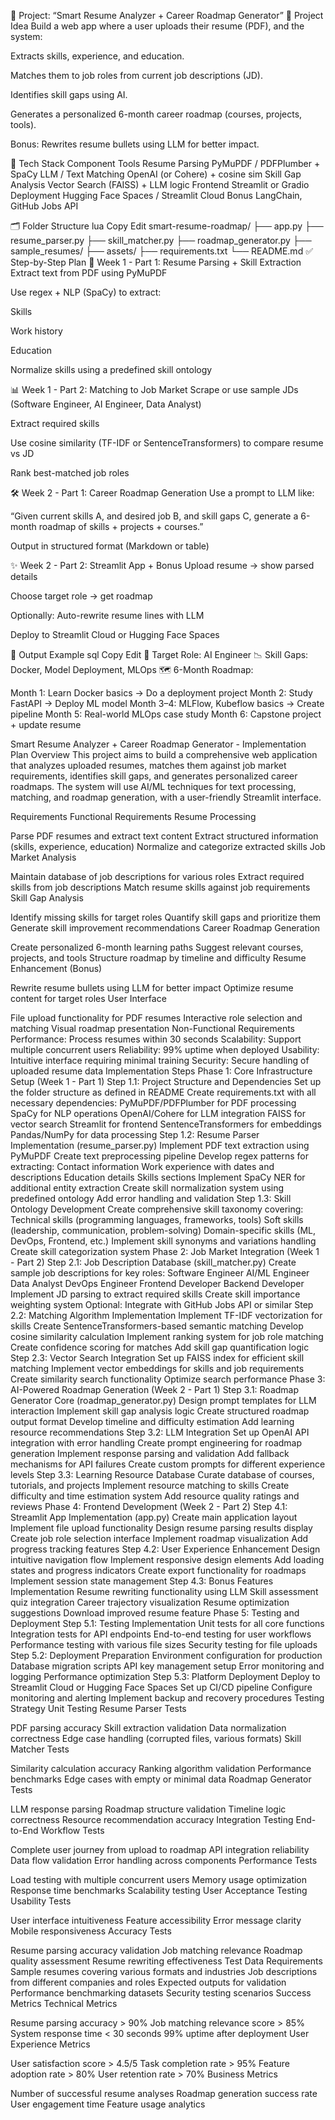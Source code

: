 🚀 Project: “Smart Resume Analyzer + Career Roadmap Generator”
🧠 Project Idea
Build a web app where a user uploads their resume (PDF), and the system:

Extracts skills, experience, and education.

Matches them to job roles from current job descriptions (JD).

Identifies skill gaps using AI.

Generates a personalized 6-month career roadmap (courses, projects, tools).

Bonus: Rewrites resume bullets using LLM for better impact.

🔧 Tech Stack
Component	Tools
Resume Parsing	PyMuPDF / PDFPlumber + SpaCy
LLM / Text Matching	OpenAI (or Cohere) + cosine sim
Skill Gap Analysis	Vector Search (FAISS) + LLM logic
Frontend	Streamlit or Gradio
Deployment	Hugging Face Spaces / Streamlit Cloud
Bonus	LangChain, GitHub Jobs API

🗂️ Folder Structure
lua
Copy
Edit
smart-resume-roadmap/
├── app.py
├── resume_parser.py
├── skill_matcher.py
├── roadmap_generator.py
├── sample_resumes/
├── assets/
├── requirements.txt
└── README.md
✅ Step-by-Step Plan
🧩 Week 1 - Part 1: Resume Parsing + Skill Extraction
 Extract text from PDF using PyMuPDF

 Use regex + NLP (SpaCy) to extract:

Skills

Work history

Education

 Normalize skills using a predefined skill ontology

📊 Week 1 - Part 2: Matching to Job Market
 Scrape or use sample JDs (Software Engineer, AI Engineer, Data Analyst)

 Extract required skills

 Use cosine similarity (TF-IDF or SentenceTransformers) to compare resume vs JD

 Rank best-matched job roles

🛠️ Week 2 - Part 1: Career Roadmap Generation
 Use a prompt to LLM like:

“Given current skills A, and desired job B, and skill gaps C, generate a 6-month roadmap of skills + projects + courses.”

 Output in structured format (Markdown or table)

✨ Week 2 - Part 2: Streamlit App + Bonus
 Upload resume → show parsed details

 Choose target role → get roadmap

 Optionally: Auto-rewrite resume lines with LLM

 Deploy to Streamlit Cloud or Hugging Face Spaces

🧪 Output Example
sql
Copy
Edit
📍 Target Role: AI Engineer
📉 Skill Gaps: Docker, Model Deployment, MLOps
🗺️ 6-Month Roadmap:

Month 1: Learn Docker basics → Do a deployment project
Month 2: Study FastAPI → Deploy ML model
Month 3–4: MLFlow, Kubeflow basics → Create pipeline
Month 5: Real-world MLOps case study
Month 6: Capstone project + update resume

Smart Resume Analyzer + Career Roadmap Generator - Implementation Plan
Overview
This project aims to build a comprehensive web application that analyzes uploaded resumes, matches them against job market requirements, identifies skill gaps, and generates personalized career roadmaps. The system will use AI/ML techniques for text processing, matching, and roadmap generation, with a user-friendly Streamlit interface.

Requirements
Functional Requirements
Resume Processing

Parse PDF resumes and extract text content
Extract structured information (skills, experience, education)
Normalize and categorize extracted skills
Job Market Analysis

Maintain database of job descriptions for various roles
Extract required skills from job descriptions
Match resume skills against job requirements
Skill Gap Analysis

Identify missing skills for target roles
Quantify skill gaps and prioritize them
Generate skill improvement recommendations
Career Roadmap Generation

Create personalized 6-month learning paths
Suggest relevant courses, projects, and tools
Structure roadmap by timeline and difficulty
Resume Enhancement (Bonus)

Rewrite resume bullets using LLM for better impact
Optimize resume content for target roles
User Interface

File upload functionality for PDF resumes
Interactive role selection and matching
Visual roadmap presentation
Non-Functional Requirements
Performance: Process resumes within 30 seconds
Scalability: Support multiple concurrent users
Reliability: 99% uptime when deployed
Usability: Intuitive interface requiring minimal training
Security: Secure handling of uploaded resume data
Implementation Steps
Phase 1: Core Infrastructure Setup (Week 1 - Part 1)
Step 1.1: Project Structure and Dependencies
Set up the folder structure as defined in README
Create requirements.txt with all necessary dependencies:
PyMuPDF/PDFPlumber for PDF processing
SpaCy for NLP operations
OpenAI/Cohere for LLM integration
FAISS for vector search
Streamlit for frontend
SentenceTransformers for embeddings
Pandas/NumPy for data processing
Step 1.2: Resume Parser Implementation (resume_parser.py)
Implement PDF text extraction using PyMuPDF
Create text preprocessing pipeline
Develop regex patterns for extracting:
Contact information
Work experience with dates and descriptions
Education details
Skills sections
Implement SpaCy NER for additional entity extraction
Create skill normalization system using predefined ontology
Add error handling and validation
Step 1.3: Skill Ontology Development
Create comprehensive skill taxonomy covering:
Technical skills (programming languages, frameworks, tools)
Soft skills (leadership, communication, problem-solving)
Domain-specific skills (ML, DevOps, Frontend, etc.)
Implement skill synonyms and variations handling
Create skill categorization system
Phase 2: Job Market Integration (Week 1 - Part 2)
Step 2.1: Job Description Database (skill_matcher.py)
Create sample job descriptions for key roles:
Software Engineer
AI/ML Engineer
Data Analyst
DevOps Engineer
Frontend Developer
Backend Developer
Implement JD parsing to extract required skills
Create skill importance weighting system
Optional: Integrate with GitHub Jobs API or similar
Step 2.2: Matching Algorithm Implementation
Implement TF-IDF vectorization for skills
Create SentenceTransformers-based semantic matching
Develop cosine similarity calculation
Implement ranking system for job role matching
Create confidence scoring for matches
Add skill gap quantification logic
Step 2.3: Vector Search Integration
Set up FAISS index for efficient skill matching
Implement vector embeddings for skills and job requirements
Create similarity search functionality
Optimize search performance
Phase 3: AI-Powered Roadmap Generation (Week 2 - Part 1)
Step 3.1: Roadmap Generator Core (roadmap_generator.py)
Design prompt templates for LLM interaction
Implement skill gap analysis logic
Create structured roadmap output format
Develop timeline and difficulty estimation
Add learning resource recommendations
Step 3.2: LLM Integration
Set up OpenAI API integration with error handling
Create prompt engineering for roadmap generation
Implement response parsing and validation
Add fallback mechanisms for API failures
Create custom prompts for different experience levels
Step 3.3: Learning Resource Database
Curate database of courses, tutorials, and projects
Implement resource matching to skills
Create difficulty and time estimation system
Add resource quality ratings and reviews
Phase 4: Frontend Development (Week 2 - Part 2)
Step 4.1: Streamlit App Implementation (app.py)
Create main application layout
Implement file upload functionality
Design resume parsing results display
Create job role selection interface
Implement roadmap visualization
Add progress tracking features
Step 4.2: User Experience Enhancement
Design intuitive navigation flow
Implement responsive design elements
Add loading states and progress indicators
Create export functionality for roadmaps
Implement session state management
Step 4.3: Bonus Features Implementation
Resume rewriting functionality using LLM
Skill assessment quiz integration
Career trajectory visualization
Resume optimization suggestions
Download improved resume feature
Phase 5: Testing and Deployment
Step 5.1: Testing Implementation
Unit tests for all core functions
Integration tests for API endpoints
End-to-end testing for user workflows
Performance testing with various file sizes
Security testing for file uploads
Step 5.2: Deployment Preparation
Environment configuration for production
Database migration scripts
API key management setup
Error monitoring and logging
Performance optimization
Step 5.3: Platform Deployment
Deploy to Streamlit Cloud or Hugging Face Spaces
Set up CI/CD pipeline
Configure monitoring and alerting
Implement backup and recovery procedures
Testing Strategy
Unit Testing
Resume Parser Tests

PDF parsing accuracy
Skill extraction validation
Data normalization correctness
Edge case handling (corrupted files, various formats)
Skill Matcher Tests

Similarity calculation accuracy
Ranking algorithm validation
Performance benchmarks
Edge cases with empty or minimal data
Roadmap Generator Tests

LLM response parsing
Roadmap structure validation
Timeline logic correctness
Resource recommendation accuracy
Integration Testing
End-to-End Workflow Tests

Complete user journey from upload to roadmap
API integration reliability
Data flow validation
Error handling across components
Performance Tests

Load testing with multiple concurrent users
Memory usage optimization
Response time benchmarks
Scalability testing
User Acceptance Testing
Usability Tests

User interface intuitiveness
Feature accessibility
Error message clarity
Mobile responsiveness
Accuracy Tests

Resume parsing accuracy validation
Job matching relevance
Roadmap quality assessment
Resume rewriting effectiveness
Test Data Requirements
Sample resumes covering various formats and industries
Job descriptions from different companies and roles
Expected outputs for validation
Performance benchmarking datasets
Security testing scenarios
Success Metrics
Technical Metrics

Resume parsing accuracy > 90%
Job matching relevance score > 85%
System response time < 30 seconds
99% uptime after deployment
User Experience Metrics

User satisfaction score > 4.5/5
Task completion rate > 95%
Feature adoption rate > 80%
User retention rate > 70%
Business Metrics

Number of successful resume analyses
Roadmap generation success rate
User engagement time
Feature usage analytics
